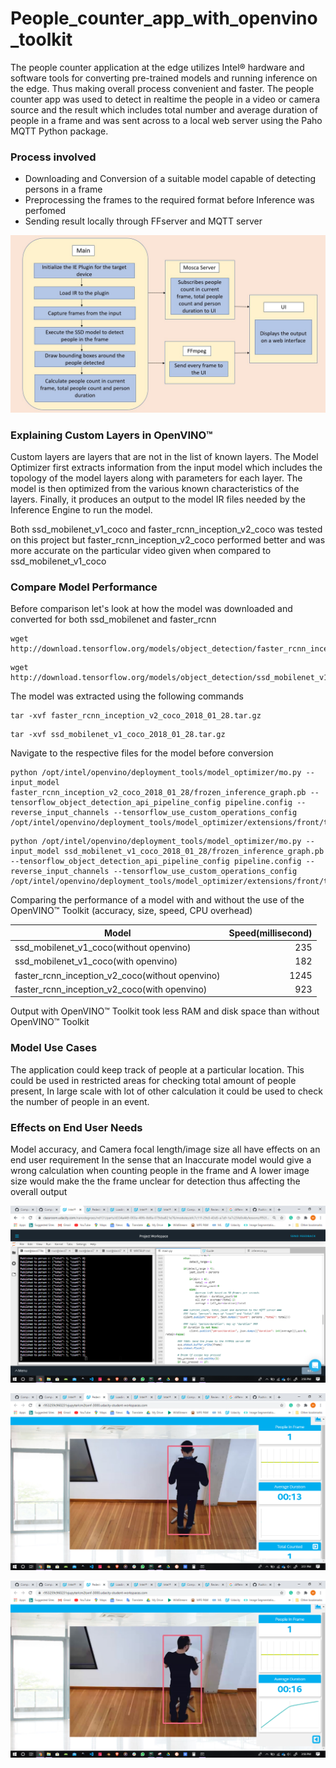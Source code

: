 # People_counter_app_with_openvino_toolkit

The people counter application at the edge utilizes Intel® hardware and software tools for converting pre-trained models and running inference on the edge. Thus making overall process convenient and faster. The people counter app was used to detect in realtime the people in a video or camera source and the result which includes total number and average duration of people in a frame and was sent across to a local web server using the Paho MQTT Python package.

### Process involved

* Downloading and Conversion of a suitable model capable of detecting persons in a frame
* Preprocessing the frames to the required format before Inference was perfomed
* Sending result locally through FFserver and MQTT server

![process involved](images/flow.png)

### Explaining Custom Layers in OpenVINO™

Custom layers are layers that are not in the list of known layers. The Model Optimizer first extracts information from the input model which includes the topology of the model layers along with parameters for each layer. The model is then optimized from the various known characteristics of the layers. Finally, it produces an output to the model IR files needed by the Inference Engine to run the model.

Both ssd_mobilenet_v1_coco and faster_rcnn_inception_v2_coco was tested on this project but faster_rcnn_inception_v2_coco performed better and was more accurate on the particular video given when compared to ssd_mobilenet_v1_coco

### Compare Model Performance

Before comparison let's look at how the model was downloaded and converted for both ssd_mobilenet and faster_rcnn

```
wget http://download.tensorflow.org/models/object_detection/faster_rcnn_inception_v2_coco_2018_01_28.tar.gz
```
```
wget http://download.tensorflow.org/models/object_detection/ssd_mobilenet_v1_coco_2018_01_28.tar.gz
```

The model was extracted using the following commands

```
tar -xvf faster_rcnn_inception_v2_coco_2018_01_28.tar.gz
```
```
tar -xvf ssd_mobilenet_v1_coco_2018_01_28.tar.gz
```

Navigate to the respective files for the model before conversion

```
python /opt/intel/openvino/deployment_tools/model_optimizer/mo.py --input_model faster_rcnn_inception_v2_coco_2018_01_28/frozen_inference_graph.pb --tensorflow_object_detection_api_pipeline_config pipeline.config --reverse_input_channels --tensorflow_use_custom_operations_config /opt/intel/openvino/deployment_tools/model_optimizer/extensions/front/tf/faster_rcnn_support.json
```
```
python /opt/intel/openvino/deployment_tools/model_optimizer/mo.py --input_model ssd_mobilenet_v1_coco_2018_01_28/frozen_inference_graph.pb --tensorflow_object_detection_api_pipeline_config pipeline.config --reverse_input_channels --tensorflow_use_custom_operations_config /opt/intel/openvino/deployment_tools/model_optimizer/extensions/front/tf/ssd_v2_support.json
```

Comparing the performance of a model with and without the use of the OpenVINO™ Toolkit (accuracy, size, speed, CPU overhead)

| Model                                             | Speed(millisecond)  |
| ------------------------------------------------- |--------------------:|
| ssd_mobilenet_v1_coco(without openvino)           | 235                 |
| ssd_mobilenet_v1_coco(with openvino)              | 182                 |
| faster_rcnn_inception_v2_coco(without openvino)   | 1245                |
| faster_rcnn_inception_v2_coco(with openvino)      | 923                 |

Output with OpenVINO™ Toolkit took less RAM and disk space than without OpenVINO™ Toolkit

### Model Use Cases

The application could keep track of people at a particular location. This could be used in restricted areas for checking total amount of people present, In large scale with lot of other calculation it could be used to check the number of people in an event. 

###  Effects on End User Needs

Model accuracy, and Camera focal length/image size all have effects on an end user requirement In the sense that an Inaccurate model would give a wrong calculation when counting people in the frame and A lower image size would make the the frame unclear for detection thus affecting the overall output


![process involved](images/w2.png)

![process involved](images/w1.png)

![process involved](images/w3.png)
